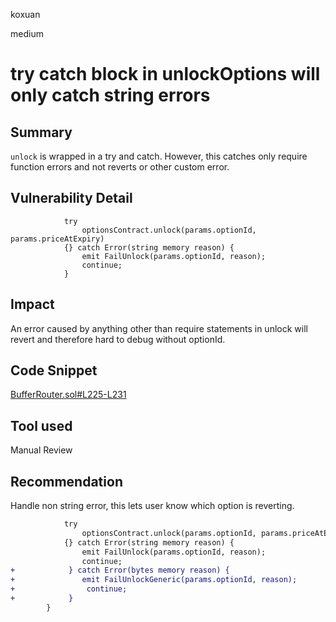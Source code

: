koxuan

medium

# try catch block in unlockOptions will only catch string errors

## Summary
`unlock` is wrapped in a try and catch. However, this catches only require function errors and not reverts or other custom error.
## Vulnerability Detail
```solidity
            try
                optionsContract.unlock(params.optionId, params.priceAtExpiry)
            {} catch Error(string memory reason) {
                emit FailUnlock(params.optionId, reason);
                continue;
            }
```
## Impact
An error caused by anything other than require statements in unlock will revert and therefore hard to debug without optionId.
## Code Snippet
[BufferRouter.sol#L225-L231](https://github.com/sherlock-audit/2022-11-buffer/blob/main/contracts/contracts/core/BufferRouter.sol#L225-L231)
## Tool used

Manual Review

## Recommendation
Handle non string error, this lets user know which option is reverting. 
```diff
            try
                optionsContract.unlock(params.optionId, params.priceAtExpiry)
            {} catch Error(string memory reason) {
                emit FailUnlock(params.optionId, reason);
                continue;
+            } catch Error(bytes memory reason) {
+               emit FailUnlockGeneric(params.optionId, reason);
+                continue;
+            }
        }
```
